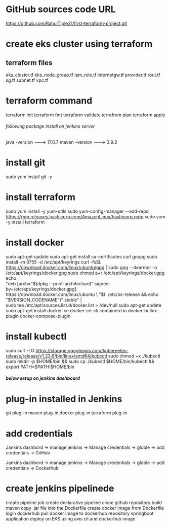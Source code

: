 
# GitHub sources code URL

https://github.com/RahulTiple31/first-terraform-project.git


# create eks cluster using terraform

## terraform files

eks_cluster.tf
eks_node_group.tf
iam_role.tf
internetgw.tf
provider.tf
rout.tf
sg.tf
subnet.tf
vpc.tf

# terraform command

terraform init
terraform fmt
terraform validate
terrafrom plan
terraform apply


###### following package install on jenkins server #####

java -version   ---> 17.0.7
maven -version  ---> 3.9.2

# install git
sudo yum install git -y

# install terraform

sudo yum install -y yum-utils
sudo yum-config-manager --add-repo https://rpm.releases.hashicorp.com/AmazonLinux/hashicorp.repo
sudo yum -y install terraform

# install docker

sudo apt-get update
sudo apt-get install ca-certificates curl gnupg
sudo install -m 0755 -d /etc/apt/keyrings
curl -fsSL https://download.docker.com/linux/ubuntu/gpg | sudo gpg --dearmor -o /etc/apt/keyrings/docker.gpg
sudo chmod a+r /etc/apt/keyrings/docker.gpg
echo \
  "deb [arch="$(dpkg --print-architecture)" signed-by=/etc/apt/keyrings/docker.gpg] https://download.docker.com/linux/ubuntu \
  "$(. /etc/os-release && echo "$VERSION_CODENAME")" stable" | \
  sudo tee /etc/apt/sources.list.d/docker.list > /dev/null
sudo apt-get update
sudo apt-get install docker-ce docker-ce-cli containerd.io docker-buildx-plugin docker-compose-plugin

# install kubectl

sudo curl -LO https://storage.googleapis.com/kubernetes-release/release/v1.23.6/bin/linux/amd64/kubectl
sudo chmod +x ./kubectl
sudo mkdir -p $HOME/bin && sudo cp ./kubectl $HOME/bin/kubectl && export PATH=$PATH:$HOME/bin


##### below setup on jenkins dashboard #####

# plug-in installed in Jenkins

git plug-in
maven plug-in
docker plug-in
terraform plug-in

# add credentials

Jankins dashbord -> manage jenkins -> Manage credentials -> globle -> add credentials -> GitHub

Jankins dashbord -> manage jenkins -> Manage credentials -> globle -> add credentials -> Dockerhub

# create jenkins pipelinede

create pipeline job
create declarative pipeline
clone github repository
build maven
copy .jar file into the Dockerfile
create docker image from Dockerfile
login dockerhub
pull docker image to dockerhub repository
springboot application deploy on EKS using aws cli and dockerhub image




